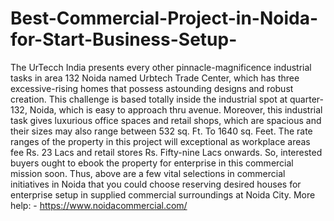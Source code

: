 # Best-Commercial-Project-in-Noida-for-Start-Business-Setup-
The UrTecch India presents every other pinnacle-magnificence industrial tasks in area 132 Noida named Urbtech Trade Center, which has three excessive-rising homes that possess astounding designs and robust creation. This challenge is based totally inside the industrial spot at quarter-132, Noida, which is easy to approach thru avenue. Moreover, this industrial task gives luxurious office spaces and retail shops, which are spacious and their sizes may also range between 532 sq. Ft. To 1640 sq. Feet. The rate ranges of the property in this project will exceptional as workplace areas fee Rs. 23 Lacs and retail stores Rs. Fifty-nine Lacs onwards. So, interested buyers ought to ebook the property for enterprise in this commercial mission soon.    Thus, above are a few vital selections in commercial initiatives in Noida that you could choose reserving desired houses for enterprise setup in supplied commercial surroundings at Noida City. More help: - https://www.noidacommercial.com/                      
